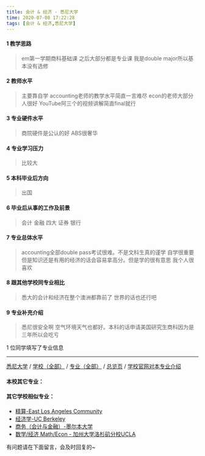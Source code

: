 ```yaml
---
title: 会计 & 经济 - 悉尼大学
time: 2020-07-08 17:22:28
tags: [会计 & 经济,悉尼大学]
---
```

#### 1 教学思路
> em第一学期商科基础课 之后大部分都是专业课 我是double major所以基本没有选修


#### 2 教师水平
> 主要靠自学 accounting老师的教学水平简直一言难尽 econ的老师大部分人很好 YouTube阿三个的视频讲解简直final就行


#### 3 专业硬件水平
> 商院硬件是公认的好 ABS很奢华


#### 4 专业学习压力
> 比较大


#### 5 本科毕业后方向
> 出国


#### 6 毕业后从事的工作及前景
> 会计 金融 四大 证券 银行


#### 7 专业总体水平
> accounting全部double pass考试很难。不是文科生真的谨学 自学很重要 但是知识还是有用的经济的话会容易拿高分。但是学的很有意思 我个人很喜欢


#### 8 跟其他学校同专业相比
> 悉大的会计和经济在整个澳洲都靠前了 世界的话也还行吧


#### 9 专业补充介绍
> 悉尼很安全啊 空气环境天气也都好。本科的话申请美国研究生商科因为是三年所以会吃亏

1 位同学填写了专业信息
***
[悉尼大学](https://univgo.github.io/2020/07/08/悉尼大学) / [学校（全部）](https://univgo.github.io/2020/07/09/学校汇总页) / [专业（全部）](https://univgo.github.io/2020/07/09/专业汇总页) / [总览页](https://univgo.github.io/2020/07/09/总览) / [学校官网对本专业介绍]()
#### 本校其它专业：
 
#### 其它学校相似专业：
- [精算-East Los Angeles Community](https://univgo.github.io/2020/07/08/精算%20-%20东洛杉矶学院East%20Los%20Angeles%20College) 
- [经济学-UC Berkeley](https://univgo.github.io/2020/07/08/经济学，统计学，音乐%20-%20加州大学伯克利分校UC%20Berkeley) 
- [商务（会计与金融）-墨尔本大学](https://univgo.github.io/2020/07/08/商务（会计与金融）-%20墨尔本大学) 
- [数学/经济 Math/Econ - 加州大学洛杉矶分校UCLA](https://univgo.github.io/2020/07/08/数学%20经济%20Math%20Econ%20-%20加州大学洛杉矶分校University%20of%20California,%20Los%20Angeles) 


有问题请在下面留言，会及时回复的~
